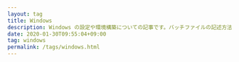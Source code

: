 ```yaml
---
layout: tag
title: Windows
description: Windows の設定や環境構築についての記事です。バッチファイルの記述方法の技術ドキュメントをまとめました。
date: 2020-01-30T09:55:04+09:00
tag: windows
permalink: /tags/windows.html
---
```

